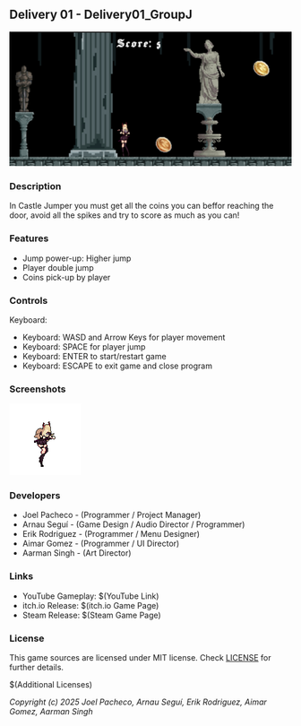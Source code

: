 ## Delivery 01 - Delivery01_GroupJ

![Delivery01_GroupJ](Screenshots/Game2.png "Delivery01_GroupJ")

### Description

In Castle Jumper you must get all the coins you can beffor reaching the door, avoid all the spikes and try to score as much as you can!

### Features

 - Jump power-up: Higher jump
 - Player double jump
 - Coins pick-up by player

### Controls

Keyboard:
 - Keyboard: WASD and Arrow Keys for player movement
 - Keyboard: SPACE for player jump
 - Keyboard: ENTER to start/restart game
 - Keyboard: ESCAPE to exit game and close program

### Screenshots

![Delivery01_GroupJ](Screenshots/AnimatedSprite.gif "Delivery01_GroupJ")

### Developers

 - Joel Pacheco - (Programmer / Project Manager)
 - Arnau Seguí - (Game Design / Audio Director / Programmer)
 - Erik Rodriguez - (Programmer / Menu Designer)
 - Aimar Gomez - (Programmer / UI Director)
 - Aarman Singh - (Art Director)

### Links

 - YouTube Gameplay: $(YouTube Link)
 - itch.io Release: $(itch.io Game Page)
 - Steam Release: $(Steam Game Page)

### License

This game sources are licensed under MIT license. Check [LICENSE](LICENSE) for further details.

$(Additional Licenses)

*Copyright (c) 2025 Joel Pacheco, Arnau Seguí, Erik Rodriguez, Aimar Gomez, Aarman Singh*
